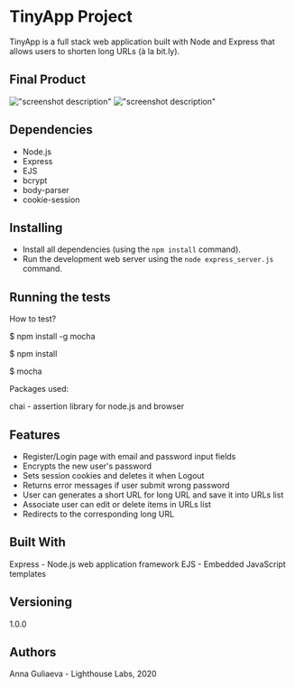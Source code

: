 # TinyApp Project

TinyApp is a full stack web application built with Node and Express that allows users to shorten long URLs (à la bit.ly). 

## Final Product

!["screenshot description"](#)
!["screenshot description"](#)

## Dependencies

- Node.js
- Express
- EJS
- bcrypt
- body-parser
- cookie-session


## Installing

- Install all dependencies (using the `npm install` command).
- Run the development web server using the `node express_server.js` command.


## Running the tests

How to test?

$ npm install -g mocha

$ npm install

$ mocha

Packages used:

chai - assertion library for node.js and browser


## Features
- Register/Login page with email and password input fields
- Encrypts the new user's password
- Sets session cookies and deletes it when Logout
- Returns error messages if user submit wrong password
- User can generates a short URL for long URL and save it into URLs list
- Associate user can edit or delete items in URLs list
- Redirects to the corresponding long URL

## Built With

Express - Node.js web application framework
EJS - Embedded JavaScript templates

## Versioning

1.0.0

## Authors

Anna Guliaeva - Lighthouse Labs, 2020


